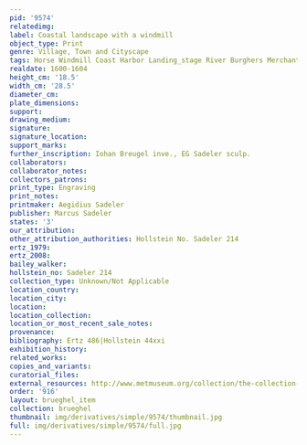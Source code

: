 ```yaml
---
pid: '9574'
relatedimg: 
label: Coastal landscape with a windmill
object_type: Print
genre: Village, Town and Cityscape
tags: Horse Windmill Coast Harbor Landing_stage River Burghers Merchants Boat Wagon
realdate: 1600-1604
height_cm: '18.5'
width_cm: '28.5'
diameter_cm: 
plate_dimensions: 
support: 
drawing_medium: 
signature: 
signature_location: 
support_marks: 
further_inscription: Iohan Breugel inve., EG Sadeler sculp.
collaborators: 
collaborator_notes: 
collectors_patrons: 
print_type: Engraving
print_notes: 
printmaker: Aegidius Sadeler
publisher: Marcus Sadeler
states: '3'
our_attribution: 
other_attribution_authorities: Hollstein No. Sadeler 214
ertz_1979: 
ertz_2008: 
bailey_walker: 
hollstein_no: Sadeler 214
collection_type: Unknown/Not Applicable
location_country: 
location_city: 
location: 
location_collection: 
location_or_most_recent_sale_notes: 
provenance: 
bibliography: Ertz 486|Hollstein 44xxi
exhibition_history: 
related_works: 
copies_and_variants: 
curatorial_files: 
external_resources: http://www.metmuseum.org/collection/the-collection-online/search/382733
order: '916'
layout: brueghel_item
collection: brueghel
thumbnail: img/derivatives/simple/9574/thumbnail.jpg
full: img/derivatives/simple/9574/full.jpg
---
```

